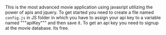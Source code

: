This is the most advanced movie application using javasript utilizing the power of apis and jquery. 
To get started you need to create a file named `config.js` in JS folder in which you have to assign your api key to a variable named """apiKey""" and then save it. To get an api key you need to signup at the movie database. Its free.

